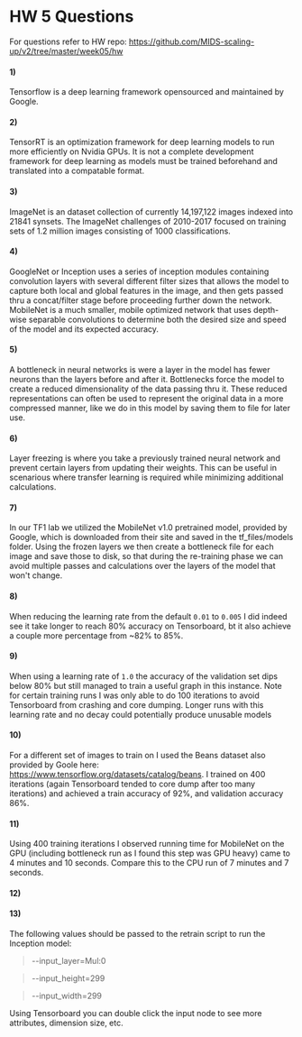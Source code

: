 # HW 5 Questions

For questions refer to HW repo: https://github.com/MIDS-scaling-up/v2/tree/master/week05/hw

#### 1) 
Tensorflow is a deep learning framework opensourced and maintained by Google.

#### 2) 
TensorRT is an optimization framework for deep learning models to run more efficiently on Nvidia GPUs. It is not a complete development framework for deep learning as models must be trained beforehand and translated into a compatable format.

#### 3) 
ImageNet is an dataset collection of currently 14,197,122 images indexed into 21841 synsets.  The ImageNet challenges of 2010-2017 focused on training sets of 1.2 million images consisting of 1000 classifications.  

#### 4) 
GoogleNet or Inception uses a series of inception modules containing convolution layers with several different filter sizes that allows the model to capture both local and global features in the image, and then gets passed thru a concat/filter stage before proceeding further down the network. MobileNet is a much smaller, mobile optimized network that uses depth-wise separable convolutions to determine both the desired size and speed of the model and its expected accuracy.

#### 5) 
A bottleneck in neural networks is were a layer in the model has fewer neurons than the layers before and after it. Bottlenecks force the model to create a reduced dimensionality of the data passing thru it.  These reduced representations can often be used to represent the original data in a more compressed manner, like we do in this model by saving them to file for later use.

#### 6) 
Layer freezing is where you take a previously trained neural network and prevent certain layers from updating their weights.  This can be useful in scenarious where transfer learning is required while minimizing additional calculations.

#### 7) 
In our TF1 lab we utilized the MobileNet v1.0 pretrained model, provided by Google, which is downloaded from their site and saved in the tf_files/models folder.  Using the frozen layers we then create a bottleneck file for each image and save those to disk, so that during the re-training phase we can avoid multiple passes and calculations over the layers of the model that won't change.

#### 8) 
When reducing the learning rate from the default `0.01` to `0.005` I did indeed see it take longer to reach 80% accuracy on Tensorboard, bt it also achieve a couple more percentage from ~82% to 85%.

#### 9) 
When using a learning rate of `1.0` the accuracy of the validation set dips below 80% but still managed to train a useful graph in this instance. Note for certain training runs I was only able to do  100 iterations to avoid Tensorboard from crashing and core dumping.  Longer runs with this learning rate and no decay could potentially produce unusable models

#### 10) 
For a different set of images to train on I used the Beans dataset also provided by Goole here:  https://www.tensorflow.org/datasets/catalog/beans.  I trained on 400 iterations (again Tensorboard tended to core dump after too many iterations) and achieved a train accuracy of 92%, and validation accuracy 86%.

#### 11) 
Using 400 training iterations I observed running time for MobileNet on the GPU (including bottleneck run as I found this step was GPU heavy) came to 4 minutes and 10 seconds.  Compare this to the CPU run of 7 minutes and 7 seconds.

#### 12) 


#### 13) 
The following values should be passed to the retrain script to run the Inception model:

> --input_layer=Mul:0

> --input_height=299

> --input_width=299

Using Tensorboard you can double click the input node to see more attributes, dimension size, etc. 
